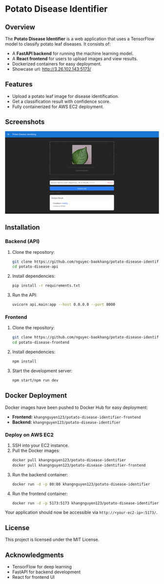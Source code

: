 # Potato Disease Identifier

## Overview
The **Potato Disease Identifier** is a web application that uses a TensorFlow model to classify potato leaf diseases. It consists of:
- A **FastAPI backend** for running the machine learning model.
- A **React frontend** for users to upload images and view results.
- Dockerized containers for easy deployment.
- Showcase url: http://3.26.102.143:5173/

## Features
- Upload a potato leaf image for disease identification.
- Get a classification result with confidence score.
- Fully containerized for AWS EC2 deployment.

## Screenshots
![App Screenshot](./image.png)

## Installation
### Backend (API)
1. Clone the repository:
   ```bash
   git clone https://github.com/nguyec-baokhang/potato-disease-identifier.git
   cd potato-disease-api
   ```
2. Install dependencies:
   ```bash
   pip install -r requirements.txt
   ```
3. Run the API:
   ```bash
   uvicorn api.main:app --host 0.0.0.0 --port 8000
   ```

### Frontend
1. Clone the repository:
   ```bash
   git clone https://github.com/nguyec-baokhang/potato-disease-identifier.git
   cd potato-disease-frontend
   ```
2. Install dependencies:
   ```bash
   npm install
   ```
3. Start the development server:
   ```bash
   npm start/npm run dev
   ```

## Docker Deployment
Docker images have been pushed to Docker Hub for easy deployment:
- **Frontend:** `khangnguyen123/potato-disease-identifier-frontend`
- **Backend:** `khangnguyen123/potato-disease-identifier`

### Deploy on AWS EC2
1. SSH into your EC2 instance.
2. Pull the Docker images:
   ```bash
   docker pull khangnguyen123/potato-disease-identifier
   docker pull khangnguyen123/potato-disease-identifier-frontend
   ```
3. Run the backend container:
   ```bash
   docker run -d -p 80:80 khangnguyen123/potato-disease-identifier
   ```
4. Run the frontend container:
   ```bash
   docker run -d -p 5173:5173 khangnguyen123/potato-disease-identifier-frontend
   ```

Your application should now be accessible via `http://<your-ec2-ip>:5173/`.

## License
This project is licensed under the MIT License.

## Acknowledgments
- TensorFlow for deep learning
- FastAPI for backend development
- React for frontend UI

